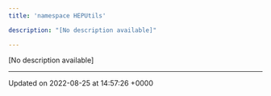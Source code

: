 ```yaml
---
title: 'namespace HEPUtils'

description: "[No description available]"

---
```







[No description available]






-------------------------------

Updated on 2022-08-25 at 14:57:26 +0000